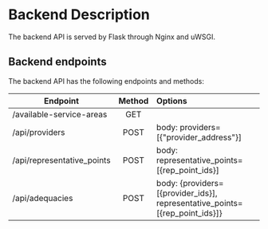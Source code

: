 # Backend Description
The backend API is served by Flask through Nginx and uWSGI.

## Backend endpoints

The backend API has the following endpoints and methods:

| Endpoint                  |      Method  |  Options |
|-------------------------- |:------------:|:------|
| /available-service-areas|  GET         |  |
| /api/providers     |  POST            | body: providers=[{"provider_address"}] |
| /api/representative_points     |  POST            | body: representative_points=[{rep_point_ids}] |
| /api/adequacies     |  POST            | body: {providers=[{provider_ids}], representative_points=[{rep_point_ids}]} |
